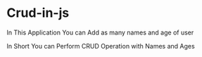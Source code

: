 # Crud-in-js


In This Application You can Add as many names and age of user 

In Short You can Perform CRUD Operation with Names and Ages
